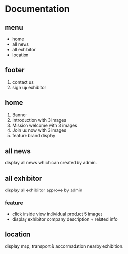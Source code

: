 # Documentation
## menu
- home
- all news
- all exhibitor
- location
## footer
1.  contact us
2.  sign up exhibitor

## home
1. Banner
2. Introduction with 3 images
3. Mission welcome with 3 images
4. Join us now with 3 images
5. feature brand display

## all news
display all news which can created by admin.

## all exhibitor
display all exhibiitor approve by admin
### feature
- click inside view individual product 5 images
- display exhibitor company description + related info

## location
display map, transport & accormadation nearby exhibition. 

